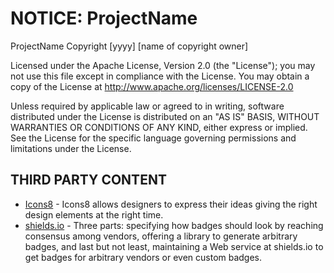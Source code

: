 # NOTICE: ProjectName

ProjectName
Copyright [yyyy] [name of copyright owner]

Licensed under the Apache License, Version 2.0 (the "License"); you may not use this file except in
compliance with the License. You may obtain a copy of the License at
http://www.apache.org/licenses/LICENSE-2.0

Unless required by applicable law or agreed to in writing, software distributed under the License is
distributed on an "AS IS" BASIS, WITHOUT WARRANTIES OR CONDITIONS OF ANY KIND, either express or implied.
See the License for the specific language governing permissions and limitations under the License.

## THIRD PARTY CONTENT
* [Icons8](https://icons8.com) - Icons8 allows designers to express their ideas giving the right design elements at the right time.
* [shields.io](https://shields.io/) - Three parts: specifying how badges should look by reaching consensus among vendors, offering a library to generate arbitrary badges, and last but not least, maintaining a Web service at shields.io to get badges for arbitrary vendors or even custom badges.
